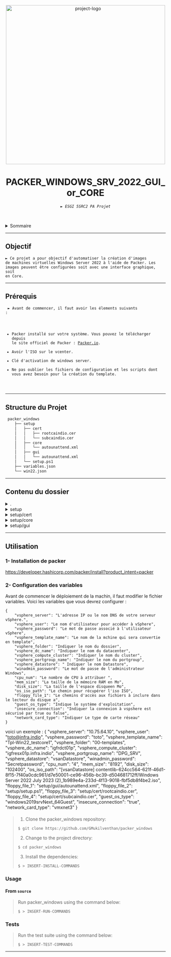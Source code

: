 <p align="center">
  <img src="https://i0.wp.com/www.virtualtothecore.com/wp-content/uploads/2023/09/packer-winserver.png?fit=1280%2C640&ssl=1" width="500" alt="project-logo">
</p>
<p align="center">
    <h1 align="center">PACKER_WINDOWS_SRV_2022_GUI_or_CORE</h1>
</p>
<p align="center">
    <em><code>► ESGI 5SRC2 PA Projet</code></em>


<br><!-- TABLE OF CONTENTS -->
<details>
  <summary>Sommaire</summary><br>

- [ Objectif](#-Objectif)
- [ Prérequis](#-Prérequis)
- [ Structure du Projet ](#-Structure_du_Projet)
- [ Contenu du dossier ](#-Contenu_du_dossier)
- [ Getting Started](#-getting-started)
  - [ Installation](#-installation)
  - [ Usage](#-usage)
  - [ Tests](#-tests)

</details>
<hr>

##  Objectif

<code>► Ce projet a pour objectif d'automatiser la création d'images de machines virtuelles Windows Server 2022 à l'aide de Packer. Les images peuvent être configurées soit avec une interface graphique, soit en Core. </code>

---

##  Prérequis

<code> ► Avant de commencer, il faut avoir les élements suivants :
- Packer installé sur votre système. Vous pouvez le télécharger depuis le site officiel de Packer : [Packer.io](https://www.packer.io/downloads).
- Avoir l'ISO sur le vcenter. 
- Clé d'activation de windows server.
- Ne pas oublier les fichiers de configuration et les scripts dont vous avez besoin pour la création du template. 

</code>

---

##  Structure du Projet

```sh
 packer_windows
    ├── setup
    │   ├── cert
    │   │   ├── rootcaindio.cer
    │   │   └── subcaindio.cer
    │   ├── core
    │   │   └── autounattend.xml
    │   ├── gui
    │   │   └── autounattend.xml
    │   └── setup.ps1
    ├── variables.json
    └── win22.json
```

---

##  Contenu du dossier

<details closed><summary>.</summary>

| Fichiers                                                                                         |  Descriptions                          |
| ---                                                                                          | ---                             |
| win22.json        | <code>► Fichier de configuration Packer pour la création de l'image Windows Server.</code> |
| variables.json | <code>► Fichier de configuration contenant les variables.</code> |

</details>

<details closed><summary>setup</summary>

| Fichier                                                                                     |  Description                          |
| ---                                                                                      | ---                             |
| setup.ps1 | <code>► Script PowerShell pour les configurations lors de l'installation (Réseau, Installation VMware Tools et certificat, Autorisation RDP). </code> |

</details>

<details closed><summary>setup/cert</summary>

| Fichiers                                                                                                    
| ---                                                                      
| rootcaindio.cer
| subcaindio.cer

</details>

<details closed><summary>setup/core</summary>

| Fichier                                                                                     |  Description                          |
| ---                                                                                      | ---                             |
| autounattend.xml | <code>► Le fichier contiennent les réponses aux questions d'installation de Windows Server. </code> |

</details>


<details closed><summary>setup/gui</summary>

| Fichier                                                                                     |  Description                          |
| ---                                                                                      | ---                             |
| autounattend.xml | <code>► Le fichier contiennent les réponses aux questions d'installation de Windows Server. </code> |

</details>

---

##  Utilisation

###  1- Installation de packer
https://developer.hashicorp.com/packer/install?product_intent=packer

###  2- Configuration des variables

Avant de commencer le déploiement de la machin,  il faut modifier le fichier variables. Voici les variables que vous devrez configurer :
```console
{
    "vsphere_server": "L'adresse IP ou le nom DNS de votre serveur vSphere.",
    "vsphere_user": "Le nom d'utilisateur pour accéder à vSphere",
    "vsphere_password": "Le mot de passe associé à l'utilisateur vSphere",
    "vsphere_template_name": "Le nom de la mchine qui sera convertie en template",
    "vsphere_folder": "Indiquer le nom du dossier",
    "vsphere_dc_name": "Indiquer le nom du datacenter",
    "vsphere_compute_cluster": "Indiquer le nom du cluster",
    "vsphere_portgroup_name": "Indiquer le nom du portgroup",
    "vsphere_datastore": " Indiquer le nom Datastore",
    "winadmin_password": "Le mot de passe de l'administrateur Windows",
    "cpu_num": "Le nombre de CPU à attribuer ",
    "mem_size": "La taille de la mémoire RAM en Mo",
    "disk_size": "La taille de l'espace disqueen Mo",
    "os_iso_path": "Le chemin pour récupérer l'iso ISO",
    "floppy_file_1": "Le chemins d'accès aux fichiers à inclure dans le lecteur du disque a",
    "guest_os_type": "Indique le système d'exploitation",
    "insecure_connection": "Indiquer la connexion à vspshere est sécurisé par true ou false",
    "network_card_type": "Indiquer Le type de carte réseau"
}
```

voici un exemple : 
{
    "vsphere_server": "10.75.64.10",
    "vsphere_user": "toto@infra.indio",
    "vsphere_password": "toto",
    "vsphere_template_name": "Tpl-Win22_testcore1",
    "vsphere_folder": "00-templates",
    "vsphere_dc_name": "igfrdct01p",
    "vsphere_compute_cluster": "igfresx01p.infra.indio",
    "vsphere_portgroup_name": "DPG_SRV",
    "vsphere_datastore": "vsanDatastore",
    "winadmin_password": "Secretpassword",
    "cpu_num": "4",
    "mem_size": "8192",
    "disk_size": "102400",
    "os_iso_path": "[vsanDatastore] contentlib-624cc564-621f-46d1-8f15-7f40a0cdc961/d7e50001-ce96-456b-bc39-d504681712ff/Windows Server 2022 July 2023 (2)_1b989e4a-233d-4f13-9018-fbf5db8f4be2.iso",
    "floppy_file_1": "setup/gui/autounattend.xml",
    "floppy_file_2": "setup/setup.ps1",
    "floppy_file_3": "setup/cert/rootcaindio.cer",
    "floppy_file_4": "setup/cert/subcaindio.cer",
    "guest_os_type": "windows2019srvNext_64Guest",
    "insecure_connection": "true",
    "network_card_type": "vmxnet3"
}



<h4></h4>

> 1. Clone the packer_windows repository:
>
> ```console
> $ git clone https://github.com/GMukilventhan/packer_windows
> ```
>
> 2. Change to the project directory:
> ```console
> $ cd packer_windows
> ```
>
> 3. Install the dependencies:
> ```console
> $ > INSERT-INSTALL-COMMANDS
> ```

###  Usage

<h4>From <code>source</code></h4>

> Run packer_windows using the command below:
> ```console
> $ > INSERT-RUN-COMMANDS
> ```

###  Tests

> Run the test suite using the command below:
> ```console
> $ > INSERT-TEST-COMMANDS
> ```

---
